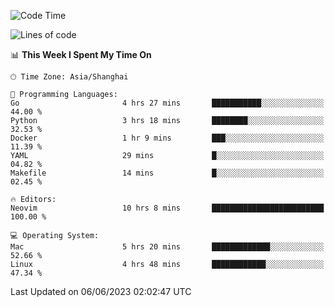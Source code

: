 <!--START_SECTION:waka-->
![Code Time](http://img.shields.io/badge/Code%20Time-1%2C384%20hrs%2056%20mins-blue)

![Lines of code](https://img.shields.io/badge/From%20Hello%20World%20I%27ve%20Written-261.2%20thousand%20lines%20of%20code-blue)

📊 **This Week I Spent My Time On** 

```text
🕑︎ Time Zone: Asia/Shanghai

💬 Programming Languages: 
Go                       4 hrs 27 mins       ███████████░░░░░░░░░░░░░░   44.00 % 
Python                   3 hrs 18 mins       ████████░░░░░░░░░░░░░░░░░   32.53 % 
Docker                   1 hr 9 mins         ███░░░░░░░░░░░░░░░░░░░░░░   11.39 % 
YAML                     29 mins             █░░░░░░░░░░░░░░░░░░░░░░░░   04.82 % 
Makefile                 14 mins             █░░░░░░░░░░░░░░░░░░░░░░░░   02.45 % 

🔥 Editors: 
Neovim                   10 hrs 8 mins       █████████████████████████   100.00 % 

💻 Operating System: 
Mac                      5 hrs 20 mins       █████████████░░░░░░░░░░░░   52.66 % 
Linux                    4 hrs 48 mins       ████████████░░░░░░░░░░░░░   47.34 % 
```


 Last Updated on 06/06/2023 02:02:47 UTC
<!--END_SECTION:waka-->
